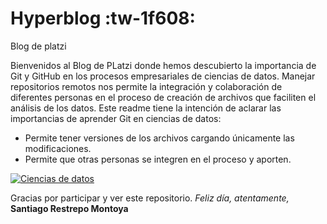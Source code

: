 # Hyperblog :tw-1f608:
Blog de platzi

Bienvenidos al Blog de PLatzi donde hemos descubierto la importancia de Git y GitHub en los procesos empresariales de ciencias de datos. Manejar repositorios remotos nos permite la integración y colaboración de diferentes personas en el proceso de creación de archivos que faciliten el análisis de los datos. Este readme tiene la intención de aclarar las importancias de aprender Git en ciencias de datos:
- Permite tener versiones de los archivos cargando únicamente las modificaciones.
- Permite que otras personas se integren en el proceso y aporten.

[![Ciencias de datos ](cien1 "Ciencias de datos ")](https://www.google.com/search?q=data+science&source=lnms&tbm=isch&sa=X&ved=2ahUKEwjm4_HWkO_3AhUFQjABHXt8ALUQ_AUoAXoECAIQAw&biw=986&bih=754&dpr=1.25#imgrc=ld3o2sbg1WhvjM "Ciencias de datos ")

Gracias por participar y ver este repositorio.
*Feliz día, atentamente,*
**Santiago Restrepo Montoya**